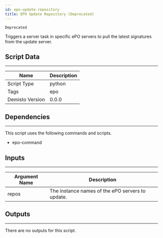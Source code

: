 ```yaml
---
id: epo-update-repository
title: EPO Update Repository (Deprecated)
---
```


`Deprecated`

Triggers a server task in specific ePO servers to pull the latest signatures from the update server.

## Script Data
---

| **Name** | **Description** |
| --- | --- |
| Script Type | python |
| Tags | epo |
| Demisto Version | 0.0.0 |

## Dependencies
---
This script uses the following commands and scripts.
* epo-command

## Inputs
---

| **Argument Name** | **Description** |
| --- | --- |
| repos | The instance names of the ePO servers to update. |

## Outputs
---
There are no outputs for this script.
